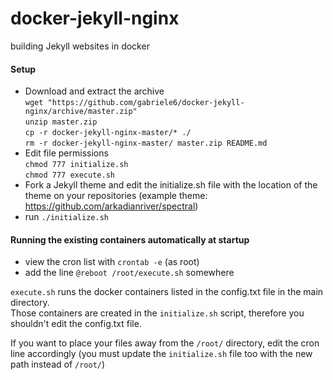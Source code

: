 # docker-jekyll-nginx
building Jekyll websites in docker

#### Setup
* Download and extract the archive  
`wget "https://github.com/gabriele6/docker-jekyll-nginx/archive/master.zip"`  
`unzip master.zip`  
`cp -r docker-jekyll-nginx-master/* ./`  
`rm -r docker-jekyll-nginx-master/ master.zip README.md`
* Edit file permissions  
 `chmod 777 initialize.sh`  
 `chmod 777 execute.sh` 
* Fork a Jekyll theme and edit the initialize.sh file with the location of the theme on your repositories (example theme: https://github.com/arkadianriver/spectral)
* run `./initialize.sh`

#### Running the existing containers automatically at startup
* view the cron list with `crontab -e` (as root)
* add the line `@reboot /root/execute.sh` somewhere

`execute.sh` runs the docker containers listed in the config.txt file in the main directory.  
Those containers are created in the `initialize.sh` script, therefore you shouldn't edit the config.txt file.

If you want to place your files away from the `/root/` directory, edit the cron line accordingly (you must update the `initialize.sh` file too with the new path instead of `/root/`)
